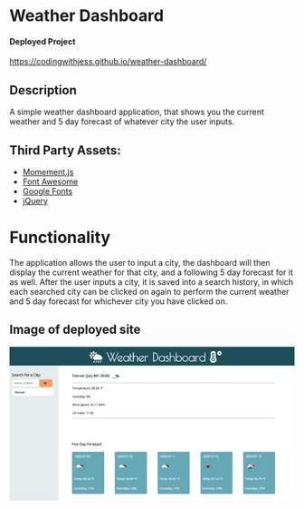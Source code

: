# Weather Dashboard

#### Deployed Project

https://codingwithjess.github.io/weather-dashboard/

## Description

A simple weather dashboard application, that shows you the current weather and 5 day forecast of whatever city the user inputs.

## Third Party Assets:

* [Momement.js](https://momentjs.com/)
* [Font Awesome](https://fontawesome.com/)
* [Google Fonts](https://fonts.google.com/)
* [jQuery](https://jquery.com/)

# Functionality
The application allows the user to input a city, the dashboard will then display the current weather for that city, and a following 5 day forecast for it as well. After the user inputs a city, it is saved into a search history, in which each searched city can be clicked on again to perform the current weather and 5 day forecast for whichever city you have clicked on.

## Image of deployed site
![WeatherDB](Assets/Weather_Dashboard.png?raw=true "WeatherDB")